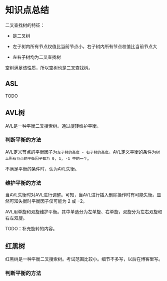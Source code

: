# 知识点总结

二叉查找树的特征：

- 是二叉树

- 左子树内所有节点权值比当前节点小，右子树内所有节点权值比当前节点大

- 左右子树均为二叉查找树

空树满足该性质，所以空树也是二叉查找树。

## ASL

TODO

## AVL树

AVL是一种平衡二叉搜索树。通过旋转维护平衡。

### 判断平衡的方法

AVL定义节点的平衡因子为`左子树的高度 - 右子树的高度`。AVL定义平衡的条件为`树上所有节点的平衡因子都为 0, 1, -1 中的一个`。

不满足平衡的条件时，认为AVL失衡。

### 维护平衡的方法

当AVL失衡时对AVL进行调整。可知，当AVL进行插入删除操作时有可能失衡。显然可知失衡时平衡因子仅可能为 $2$ 或 $-2$。

AVL用单旋和双旋维护平衡。其中单选分为左单旋、右单旋，双旋分为左右双旋和右左双旋。

TODO：补充旋转的内容。

## 红黑树

红黑树是一种平衡二叉搜索树。考试范围比较小。细节不多写，以后在博客里写。

### 判断平衡的方法